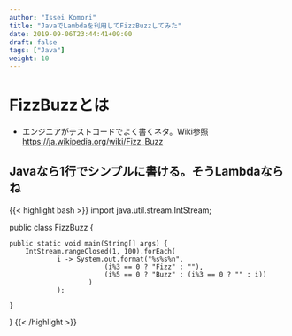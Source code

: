 ```yaml
---
author: "Issei Komori"
title: "JavaでLambdaを利用してFizzBuzzしてみた"
date: 2019-09-06T23:44:41+09:00
draft: false
tags: ["Java"]
weight: 10
---
```


# FizzBuzzとは
- エンジニアがテストコードでよく書くネタ。Wiki参照<br>
https://ja.wikipedia.org/wiki/Fizz_Buzz

## Javaなら1行でシンプルに書ける。そうLambdaならね
{{< highlight bash >}}
import java.util.stream.IntStream;

public class FizzBuzz {

    public static void main(String[] args) {
        IntStream.rangeClosed(1, 100).forEach(
                i -> System.out.format("%s%s%n",
                            (i%3 == 0 ? "Fizz" : ""),
                            (i%5 == 0 ? "Buzz" : (i%3 == 0 ? "" : i))
                        )
                );

    }

}
{{< /highlight >}}

